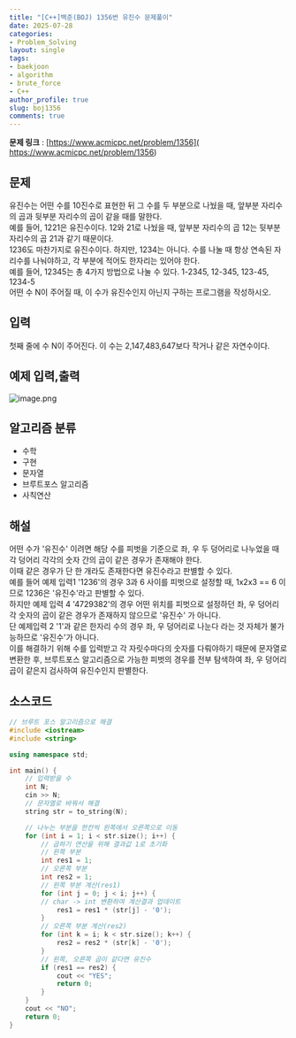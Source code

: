 ```yaml
---
title: "[C++]백준(BOJ) 1356번 유진수 문제풀이"
date: 2025-07-28
categories:
- Problem_Solving
layout: single
tags:
- baekjoon
- algorithm
- brute_force
- C++
author_profile: true
slug: boj1356
comments: true
---
```


**문제 링크** : [https://www.acmicpc.net/problem/1356]( https://www.acmicpc.net/problem/1356)
## 문제  
유진수는 어떤 수를 10진수로 표현한 뒤 그 수를 두 부분으로 나눴을 때, 앞부분 자리수의 곱과 뒷부분 자리수의 곱이 같을 때를 말한다.  
예를 들어, 1221은 유진수이다. 12와 21로 나눴을 때, 앞부분 자리수의 곱 12는 뒷부분 자리수의 곱 21과 같기 때문이다.  
1236도 마찬가지로 유진수이다. 하지만, 1234는 아니다. 수를 나눌 때 항상 연속된 자리수를 나눠야하고, 각 부분에 적어도 한자리는 있어야 한다.  
예를 들어, 12345는 총 4가지 방법으로 나눌 수 있다. 1-2345, 12-345, 123-45, 1234-5  
어떤 수 N이 주어질 때, 이 수가 유진수인지 아닌지 구하는 프로그램을 작성하시오.

## 입력  
첫째 줄에 수 N이 주어진다. 이 수는 2,147,483,647보다 작거나 같은 자연수이다.
## 예제 입력,출력
![image.png](https://i.imgur.com/LWs27NH.png)

## 알고리즘 분류  
- 수학  
- 구현  
- 문자열  
- 브루트포스 알고리즘  
- 사칙연산  

## 해설  
어떤 수가 '유진수' 이려면 해당 수를 피벗을 기준으로 좌, 우 두 덩어리로 나누었을 때 각 덩어리 각각의 숫자 간의 곱이 같은 경우가 존재해야 한다.  
이때 같은 경우가 단 한 개라도 존재한다면 유진수라고 판별할 수 있다.  
예를 들어 예제 입력1 '1236'의 경우 3과 6 사이를 피벗으로 설정할 때, 1x2x3 == 6 이므로 1236은 '유진수'라고 판별할 수 있다.  
하지만 예제 입력 4 '4729382'의 경우 어떤 위치를 피벗으로 설정하던 좌, 우 덩어리 각 숫자의 곱이 같은 경우가 존재하지 않으므로 '유진수' 가 아니다.  
단 예제입력 2 '1'과 같은 한자리 수의 경우 좌, 우 덩어리로 나눈다 라는 것 자체가 불가능하므로 '유진수'가 아니다.  
이를 해결하기 위해 수를 입력받고 각 자릿수마다의 숫자를 다뤄야하기 때문에 문자열로 변환한 후, 브루트포스 알고리즘으로 가능한 피벗의 경우를 전부 탐색하여 좌, 우 덩어리 곱이 같은지 검사하여 유진수인지 판별한다.

## 소스코드  

``` cpp
// 브루트 포스 알고리즘으로 해결
#include <iostream>
#include <string>

using namespace std;

int main() {
	// 입력받을 수
    int N;
	cin >> N;
	// 문자열로 바꿔서 해결
	string str = to_string(N);

	// 나누는 부분을 한칸씩 왼쪽에서 오른쪽으로 이동
	for (int i = 1; i < str.size(); i++) {
		// 곱하기 연산을 위해 결과값 1로 초기화
		// 왼쪽 부분
		int res1 = 1;
		// 오른쪽 부분
		int res2 = 1;
		// 왼쪽 부분 계산(res1)
		for (int j = 0; j < i; j++) {
        // char -> int 변환하여 계산결과 업데이트 
			res1 = res1 * (str[j] - '0');
		}
		// 오른쪽 부분 계산(res2)
		for (int k = i; k < str.size(); k++) {
			res2 = res2 * (str[k] - '0');
		}
		// 왼쪽, 오른쪽 곱이 같다면 유진수
		if (res1 == res2) {
			cout << "YES";
			return 0;
		}
	}
	cout << "NO";
	return 0;
}
```
